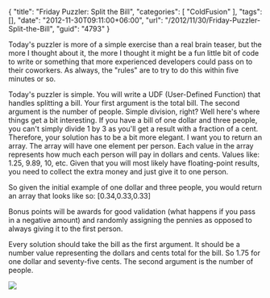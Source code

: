 {
	"title": "Friday Puzzler: Split the Bill",
	"categories": [
		"ColdFusion"
	],
	"tags": [],
	"date": "2012-11-30T09:11:00+06:00",
	"url": "/2012/11/30/Friday-Puzzler-Split-the-Bill",
	"guid": "4793"
}

Today's puzzler is more of a simple exercise than a real brain teaser, but the more I thought about it, the more I thought it might be a fun little bit of code to write or something that more experienced developers could pass on to their coworkers. As always, the "rules" are to try to do this within five minutes or so. 

Today's puzzler is simple. You will write a UDF (User-Defined Function) that handles splitting a bill. Your first argument is the total bill. The second argument is the number of people. Simple division, right? Well here's where things get a bit interesting. If you have a bill of one dollar and three people, you can't simply divide 1 by 3 as you'll get a result with a fraction of a cent. Therefore, your solution has to be a bit more elegant. I want you to return an array. The array will have one element per person. Each value in the array represents how much each person will pay in dollars and cents. Values like: 1.25, 9.89, 10, etc. Given that you will most likely have floating-point results, you need to collect the extra money and just give it to one person. 

So given the initial example of one dollar and three people, you would return an array that looks like so: [0.34,0.33,0.33]

Bonus points will be awards for good validation (what happens if you pass in a negative amount) and randomly assigning the pennies as opposed to always giving it to the first person. 

Every solution should take the bill as the first argument. It should be a number value representing the dollars and cents total for the bill. So 1.75 for one dollar and seventy-five cents. The second argument is the number of people.

<img src="https://static.raymondcamden.com/images/restaurant-bill.jpg" />
